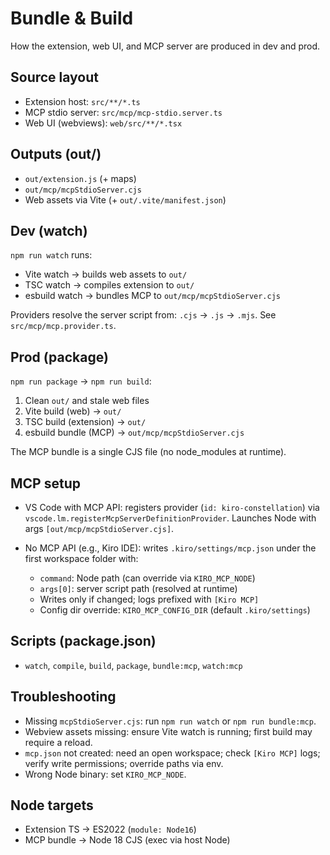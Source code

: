 # Bundle & Build

How the extension, web UI, and MCP server are produced in dev and prod.

## Source layout

- Extension host: `src/**/*.ts`
- MCP stdio server: `src/mcp/mcp-stdio.server.ts`
- Web UI (webviews): `web/src/**/*.tsx`

## Outputs (out/)

- `out/extension.js` (+ maps)
- `out/mcp/mcpStdioServer.cjs`
- Web assets via Vite (+ `out/.vite/manifest.json`)

## Dev (watch)

`npm run watch` runs:

- Vite watch → builds web assets to `out/`
- TSC watch → compiles extension to `out/`
- esbuild watch → bundles MCP to `out/mcp/mcpStdioServer.cjs`

Providers resolve the server script from: `.cjs` → `.js` → `.mjs`. See `src/mcp/mcp.provider.ts`.

## Prod (package)

`npm run package` → `npm run build`:

1) Clean `out/` and stale web files
2) Vite build (web) → `out/`
3) TSC build (extension) → `out/`
4) esbuild bundle (MCP) → `out/mcp/mcpStdioServer.cjs`

The MCP bundle is a single CJS file (no node_modules at runtime).

## MCP setup

- VS Code with MCP API: registers provider (`id: kiro-constellation`) via `vscode.lm.registerMcpServerDefinitionProvider`. Launches Node with args `[out/mcp/mcpStdioServer.cjs]`.
- No MCP API (e.g., Kiro IDE): writes `.kiro/settings/mcp.json` under the first workspace folder with:

  - `command`: Node path (can override via `KIRO_MCP_NODE`)
  - `args[0]`: server script path (resolved at runtime)
  - Writes only if changed; logs prefixed with `[Kiro MCP]`
  - Config dir override: `KIRO_MCP_CONFIG_DIR` (default `.kiro/settings`)

## Scripts (package.json)

- `watch`, `compile`, `build`, `package`, `bundle:mcp`, `watch:mcp`

## Troubleshooting

- Missing `mcpStdioServer.cjs`: run `npm run watch` or `npm run bundle:mcp`.
- Webview assets missing: ensure Vite watch is running; first build may require a reload.
- `mcp.json` not created: need an open workspace; check `[Kiro MCP]` logs; verify write permissions; override paths via env.
- Wrong Node binary: set `KIRO_MCP_NODE`.

## Node targets

- Extension TS → ES2022 (`module: Node16`)
- MCP bundle → Node 18 CJS (exec via host Node)
